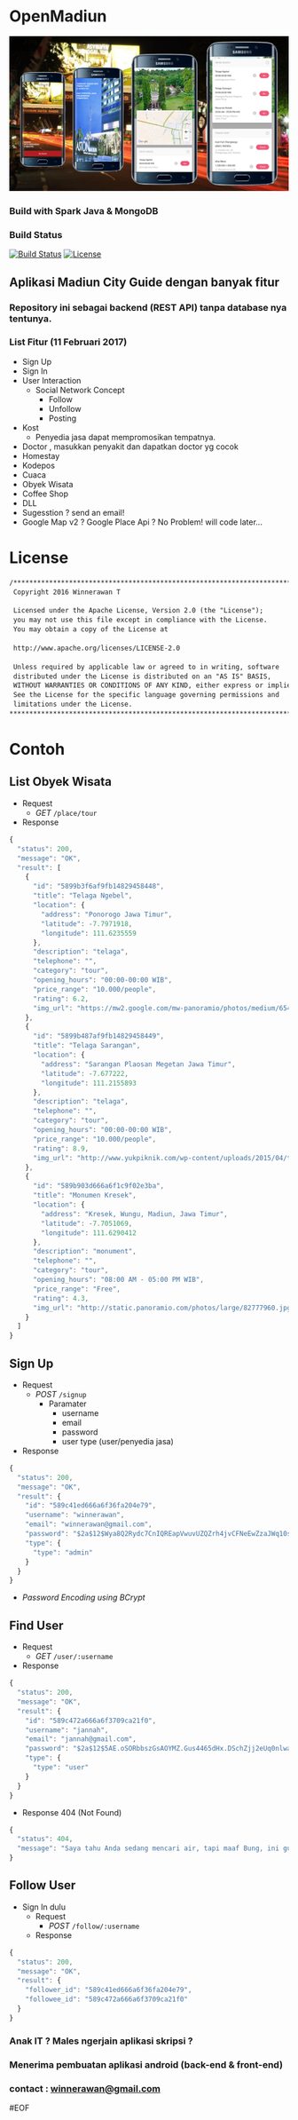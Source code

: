 # OpenMadiun
![alt tag](https://raw.githubusercontent.com/winnerawan/openmadiun/master/sss.png)
### Build with Spark Java & MongoDB
### Build Status 
[![Build Status](https://api.travis-ci.org/winnerawan/openmadiun.svg?branch=master)](https://travis-ci.org/winnerawan/openmadiun)         [![License](https://img.shields.io/badge/license-Apache%202-4EB1BA.svg?style=flat-square)](https://www.apache.org/licenses/LICENSE-2.0.html)
## Aplikasi Madiun City Guide dengan banyak fitur
### Repository ini sebagai backend (REST API) tanpa database nya tentunya.
### List Fitur (11 Februari 2017)
  * Sign Up
  * Sign In
  * User Interaction
    * Social Network Concept
      * Follow
      * Unfollow
      * Posting
  * Kost
    * Penyedia jasa dapat mempromosikan tempatnya.
  * Doctor , masukkan penyakit dan dapatkan doctor yg cocok  
  * Homestay
  * Kodepos
  * Cuaca
  * Obyek Wisata
  * Coffee Shop
  * DLL
  * Sugesstion ? send an email!
  * Google Map v2 ? Google Place Api ? No Problem! will code later...
  
# License 
```html
/****************************************************************************
 Copyright 2016 Winnerawan T

 Licensed under the Apache License, Version 2.0 (the "License");
 you may not use this file except in compliance with the License.
 You may obtain a copy of the License at

 http://www.apache.org/licenses/LICENSE-2.0

 Unless required by applicable law or agreed to in writing, software
 distributed under the License is distributed on an "AS IS" BASIS,
 WITHOUT WARRANTIES OR CONDITIONS OF ANY KIND, either express or implied.
 See the License for the specific language governing permissions and
 limitations under the License.
****************************************************************************/
```
  
# Contoh 

## List Obyek Wisata
  * Request
    * _GET_ ```/place/tour```
  * Response
```js
{
  "status": 200,
  "message": "OK",
  "result": [
    {
      "id": "5899b3f6af9fb14829458448",
      "title": "Telaga Ngebel",
      "location": {
        "address": "Ponorogo Jawa Timur",
        "latitude": -7.7971918,
        "longitude": 111.6235559
      },
      "description": "telaga",
      "telephone": "",
      "category": "tour",
      "opening_hours": "00:00-00:00 WIB",
      "price_range": "10.000/people",
      "rating": 6.2,
      "img_url": "https://mw2.google.com/mw-panoramio/photos/medium/65434049.jpg"
    },
    {
      "id": "5899b487af9fb14829458449",
      "title": "Telaga Sarangan",
      "location": {
        "address": "Sarangan Plaosan Megetan Jawa Timur",
        "latitude": -7.677222,
        "longitude": 111.2155893
      },
      "description": "telaga",
      "telephone": "",
      "category": "tour",
      "opening_hours": "00:00-00:00 WIB",
      "price_range": "10.000/people",
      "rating": 8.9,
      "img_url": "http://www.yukpiknik.com/wp-content/uploads/2015/04/telaga-sarangan-3-1.jpg"
    },
    {
      "id": "589b903d666a6f1c9f02e3ba",
      "title": "Monumen Kresek",
      "location": {
        "address": "Kresek, Wungu, Madiun, Jawa Timur",
        "latitude": -7.7051069,
        "longitude": 111.6290412
      },
      "description": "monument",
      "telephone": "",
      "category": "tour",
      "opening_hours": "08:00 AM - 05:00 PM WIB",
      "price_range": "Free",
      "rating": 4.3,
      "img_url": "http://static.panoramio.com/photos/large/82777960.jpg"
    }
  ]
}
```
  
## Sign Up
  * Request
    * _POST_ ```/signup```
      * Paramater
          * username
          * email
          * password
          * user type (user/penyedia jasa)
  * Response
  
```js
{
  "status": 200,
  "message": "OK",
  "result": {
    "id": "589c41ed666a6f36fa204e79",
    "username": "winnerawan",
    "email": "winnerawan@gmail.com",
    "password": "$2a$12$Wya8Q2Rydc7CnIQREapVwuvUZQZrh4jvCFNeEwZzaJWq10sciS4VC",
    "type": {
      "type": "admin"
    }
  }
}
```
  * _Password Encoding using BCrypt_ 
  
## Find User
  * Request 
     * _GET_ ```/user/:username```
  * Response
```js
{
  "status": 200,
  "message": "OK",
  "result": {
    "id": "589c472a666a6f3709ca21f0",
    "username": "jannah",
    "email": "jannah@gmail.com",
    "password": "$2a$12$5AE.oSORbbszGsAOYMZ.Gus4465dHx.DSchZjj2eUq0nlwaKIvzCy",
    "type": {
      "type": "user"
    }
  }
}
```
  * Response 404 (Not Found)
  
```js
{
  "status": 404,
  "message": "Saya tahu Anda sedang mencari air, tapi maaf Bung, ini gurun!"
}
```

## Follow User
 * Sign In dulu
   * Request 
     * _POST_ ```/follow/:username```
   * Response 
```js
{
  "status": 200,
  "message": "OK",
  "result": {
    "follower_id": "589c41ed666a6f36fa204e79",
    "followee_id": "589c472a666a6f3709ca21f0"
  }
}
```  
  
    
### Anak IT ? Males ngerjain aplikasi skripsi ? 
### Menerima pembuatan aplikasi android (back-end & front-end)
### contact : winnerawan@gmail.com

#EOF  
  
  
  

  
